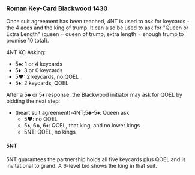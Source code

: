 ### Roman Key-Card Blackwood 1430
Once suit agreement has been reached, 4NT is used to ask for keycards - 
the 4 aces and the king of trump. 
It can also be used to ask for "Queen or Extra Length" (queen = queen of trump, 
extra length = enough trump to promise 10 total).

4NT KC Asking:
   * 5♣: 1 or 4 keycards
   * 5♦: 3 or 0 keycards
   * 5♥: 2 keycards, no QOEL
   * 5♠: 2 keycards, QOEL

After a 5♣ or 5♦ response, the Blackwood initiator may ask for QOEL by bidding the next step:

   * (heart suit agreement)-4NT;5♣-5♦: Queen ask
      * 5♥: no QOEL
	  * 5♠, 6♣, 6♦: QOEL, that king, and no lower kings
	  * 5NT: QOEL, no kings

#### 5NT
5NT guarantees the partnership holds all five keycards plus QOEL and is invitational to grand.
A 6-level bid shows the king in that suit.

